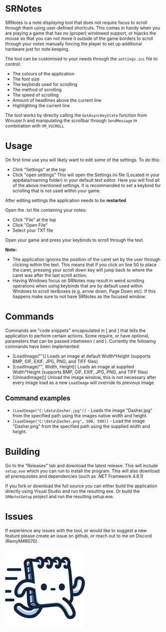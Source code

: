 # SRNotes
SRNotes is a note *displaying* tool that does not require focus to scroll through them using user-defined shortcuts.
This comes in handy when you are playing a game that has no (proper) windowed support, or hijacks the mouse so that you can not move it outside of the game borders to scroll through your notes manually forcing the player to set up additional hardware just for note keeping.

The tool can be customised to your needs through the `settings.ini` file to control:
- The colours of the application
- The font size
- The keybinds used for scrolling
- The method of scrolling
- The speed of scrolling
- Amount of headlines above the current line
- Highlighting the current line

The tool works by directly calling the `GetAsyncKeyState` function from Winuser.h and manipulating the scrollbar through `SendMessage` in combination with `VM_VSCROLL`

# Usage
On first time use you will likely want to edit some of the settings. To do this:
- Click "Settings" at the top
- Click "open settings"
This will open the Settings.ini file (Located in your appdata/roaming folder) in your default text editor.
Here you will find all of the above mentioned settings. It is recommended to set a keybind for scrolling that is not used within your game.

After editing settings the application needs to be **restarted**

Open the .txt file containing your notes:
- Click "File" at the top
- Click "Open File"
- Select your TXT file

Open your game and press your keybinds to scroll through the text.

**Note:**
- The application ignores the position of the caret set by the user through clicking within the text. This means that if you click on line 50 to place the caret, pressing your scroll down key will jump back to where the caret was after the last scroll action.
- Having Windows focus on SRNotes may result in weird scrolling operations when using keybinds that are by default used within Windows to scroll textboxes (e.g. arrow down, Page Down etc). If this happens make sure to not have SRNotes as the focused window.


# Commands
Commands are "code snippets" encapsulated in [ and ] that tells the application to perform certain actions. Some require, or have optional, parameters that can be passed inbetween ( and ).
Currently the following commands have been implemented:
- [LoadImage("<Full image path>")] Loads an image at default Width*Height (supports BMP, GIF, EXIF, JPG, PNG, and TIFF files)
- [LoadImage("<Full image path>", Width, Height)] Loads an image at supplied Width*Height (supports BMP, GIF, EXIF, JPG, PNG, and TIFF files)
- [UnloadImage()] Unload the image window, this is not necessary after every image load as a new `LoadImage` will override its previous image

## Command examples
- `[LoadImage("C:\data\Dasher.jpg")]` - Loads the image "Dasher.jpg" from the specified path using the images native width and height.
- `[LoadImage("C:\data\Dasher.png", 500, 500)]` - Load the image "Dasher.png" from the specified path using the supplied width and height.


# Building
Go to the "Releases" tab and download the latest release. This will include `setup.exe` which you can run to install the program. This will also download all prerequisites and dependencies (such as .NET Framework 4.8.1)

If you fork or download the full source you can either build the application directly using Visual Studio and run the resulting exe. Or build the `SRNotesSetup` project and run the resulting setup.exe.

# Issues
If experience any issues with the tool, or would like to suggest a new feature please create an issue on github, or reach out to me on Discord (RemyM#8070).

![SRNotes logo](https://github.com/RemyRM/SRNotes/blob/main/SRNotes/Resources/Icon256x256.png)